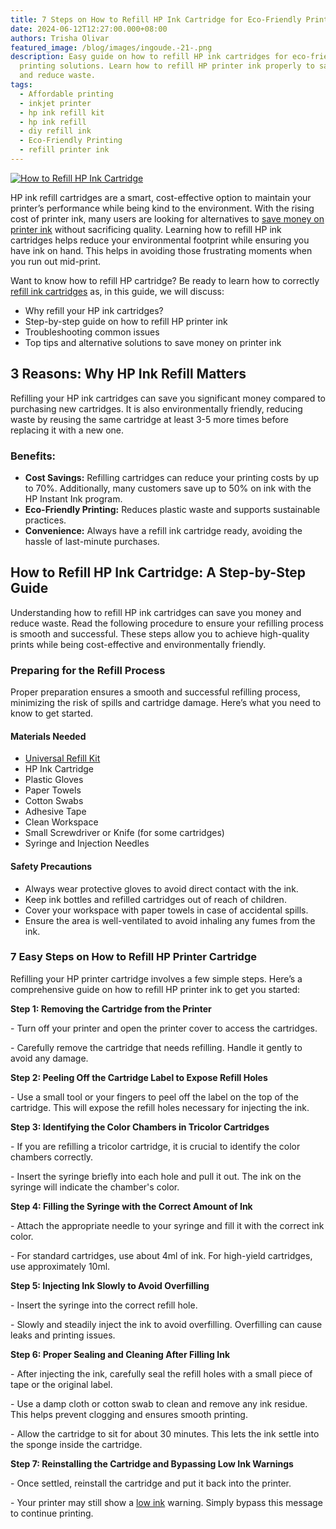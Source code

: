 ```yaml
---
title: 7 Steps on How to Refill HP Ink Cartridge for Eco-Friendly Printing
date: 2024-06-12T12:27:00.000+08:00
authors: Trisha Olivar
featured_image: /blog/images/ingoude.-21-.png
description: Easy guide on how to refill HP ink cartridges for eco-friendly
  printing solutions. Learn how to refill HP printer ink properly to save money
  and reduce waste.
tags:
  - Affordable printing
  - inkjet printer
  - hp ink refill kit
  - hp ink refill
  - diy refill ink
  - Eco-Friendly Printing
  - refill printer ink
---
```

[![How to Refill HP Ink Cartridge](/blog/images/ingoude.-21-.png "7 Steps on How to Refill HP Ink Cartridge for Eco-Friendly Printing")](/blog/images/ingoude.-21-.png)

HP ink refill cartridges are a smart, cost-effective option to maintain your printer’s performance while being kind to the environment. With the rising cost of printer ink, many users are looking for alternatives to [save money on printer ink](https://www.compandsave.com/blog/posts/how-to-save-money-on-printer-ink-simple-tips-for-home-and-office-printing.html) without sacrificing quality. Learning how to refill HP ink cartridges helps reduce your environmental footprint while ensuring you have ink on hand. This helps in avoiding those frustrating moments when you run out mid-print.

Want to know how to refill HP cartridge? Be ready to learn how to correctly [refill ink cartridges](https://www.compandsave.com/how-to-refill-ink-cartridges-guide) as, in this guide, we will discuss:

* Why refill your HP ink cartridges?
* Step-by-step guide on how to refill HP printer ink
* Troubleshooting common issues
* Top tips and alternative solutions to save money on printer ink

## 3 Reasons: Why HP Ink Refill Matters

Refilling your HP ink cartridges can save you significant money compared to purchasing new cartridges.  It is also environmentally friendly, reducing waste by reusing the same cartridge at least 3-5 more times before replacing it with a new one.

### Benefits:

* **Cost Savings:** Refilling cartridges can reduce your printing costs by up to 70%. Additionally, many customers save up to 50% on ink with the HP Instant Ink program.
* **Eco-Friendly Printing:** Reduces plastic waste and supports sustainable practices.
* **Convenience:** Always have a refill ink cartridge ready, avoiding the hassle of last-minute purchases.

## How to Refill HP Ink Cartridge: A Step-by-Step Guide

Understanding how to refill HP ink cartridges can save you money and reduce waste. Read the following procedure to ensure your refilling process is smooth and successful. These steps allow you to achieve high-quality prints while being cost-effective and environmentally friendly.

### Preparing for the Refill Process

Proper preparation ensures a smooth and successful refilling process, minimizing the risk of spills and cartridge damage. Here’s what you need to know to get started.

#### **Materials Needed**

* [Universal Refill Kit](https://www.compandsave.com/ink-refill-bulk-ink)
* HP Ink Cartridge
* Plastic Gloves
* Paper Towels
* Cotton Swabs
* Adhesive Tape
* Clean Workspace
* Small Screwdriver or Knife (for some cartridges)
* Syringe and Injection Needles

#### **Safety Precautions**

* Always wear protective gloves to avoid direct contact with the ink.
* Keep ink bottles and refilled cartridges out of reach of children.
* Cover your workspace with paper towels in case of accidental spills.
* Ensure the area is well-ventilated to avoid inhaling any fumes from the ink.

### 7 Easy Steps on How to Refill HP Printer Cartridge

Refilling your HP printer cartridge involves a few simple steps. Here’s a comprehensive guide on how to refill HP printer ink to get you started:

**Step 1: Removing the Cartridge from the Printer**

\- Turn off your printer and open the printer cover to access the cartridges.

\- Carefully remove the cartridge that needs refilling. Handle it gently to avoid any damage.

**Step 2: Peeling Off the Cartridge Label to Expose Refill Holes**

\- Use a small tool or your fingers to peel off the label on the top of the cartridge. This will expose the refill holes necessary for injecting the ink.

**Step 3: Identifying the Color Chambers in Tricolor Cartridges**

\- If you are refilling a tricolor cartridge, it is crucial to identify the color chambers correctly.

\- Insert the syringe briefly into each hole and pull it out. The ink on the syringe will indicate the chamber's color.

**Step 4: Filling the Syringe with the Correct Amount of Ink**

\- Attach the appropriate needle to your syringe and fill it with the correct ink color.

\- For standard cartridges, use about 4ml of ink. For high-yield cartridges, use approximately 10ml.

**Step 5: Injecting Ink Slowly to Avoid Overfilling**

\- Insert the syringe into the correct refill hole.

\- Slowly and steadily inject the ink to avoid overfilling. Overfilling can cause leaks and printing issues.

**Step 6: Proper Sealing and Cleaning After Filling Ink**

\- After injecting the ink, carefully seal the refill holes with a small piece of tape or the original label.

\- Use a damp cloth or cotton swab to clean and remove any ink residue. This helps prevent clogging and ensures smooth printing.

\- Allow the cartridge to sit for about 30 minutes. This lets the ink settle into the sponge inside the cartridge.

**Step 7: Reinstalling the Cartridge and Bypassing Low Ink Warnings**

\- Once settled, reinstall the cartridge and put it back into the printer.

\- Your printer may still show a [low ink](https://www.compandsave.com/help/articles/21875990254221/why-does-my-printer-say-low-ink-when-i-just-refilled-it-) warning. Simply bypass this message to continue printing.
